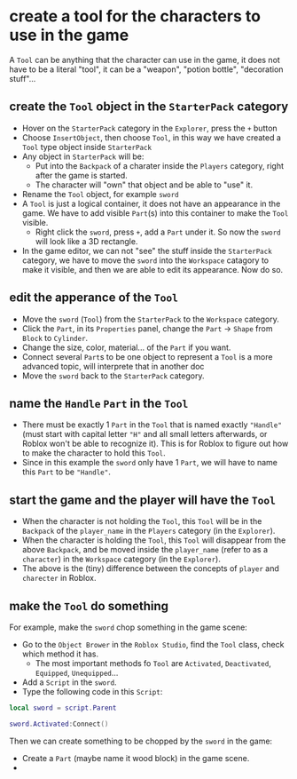 # create a tool for the characters to use in the game

A `Tool` can be anything that the character can use in the game, it does not have to be a literal "tool", it can be a "weapon", "potion bottle", "decoration stuff"...

## create the `Tool` object in the `StarterPack` category

* Hover on the `StarterPack` category in the `Explorer`, press the `+` button
* Choose `InsertObject`, then choose `Tool`, in this way we have created a `Tool` type object inside `StarterPack`
* Any object in `StarterPack` will be:
  * Put into the `Backpack` of a charater inside the `Players` category, right after the game is started.
  * The character will "own" that object and be able to "use" it.
* Rename the `Tool` object, for example `sword`
* A `Tool` is just a logical container, it does not have an appearance in the game. We have to add visible `Part`(s) into this container to make the `Tool` visible. 
  * Right click the `sword`, press `+`, add a `Part` under it. So now the `sword` will look like a 3D rectangle.
* In the game editor, we can not "see" the stuff inside the `StarterPack` category, we have to move the `sword` into the `Workspace` catagory to make it visible, and then we are able to edit its appearance. Now do so.

## edit the apperance of the `Tool`

* Move the `sword` (`Tool`) from the `StarterPack` to the `Workspace` category.
* Click the `Part`, in its `Properties` panel, change the `Part` -> `Shape` from `Block` to `Cylinder`.
* Change the size, color, material... of the `Part` if you want.
* Connect several `Part`s to be one object to represent a `Tool` is a more advanced topic, will interprete that in another doc
* Move the `sword` back to the `StarterPack` category.

## name the `Handle` `Part` in the `Tool`

* There must be exactly 1 `Part` in the `Tool` that is named exactly `"Handle"` (must start with capital letter `"H"` and all small letters afterwards, or Roblox won't be able to recognize it). This is for Roblox to figure out how to make the character to hold this `Tool`.
* Since in this example the `sword` only have 1 `Part`, we will have to name this `Part` to be `"Handle"`.

## start the game and the player will have the `Tool`
* When the character is not holding the `Tool`, this `Tool` will be in the `Backpack` of the `player_name` in the `Players` category (in the `Explorer`).
* When the character is holding the `Tool`, this `Tool` will disappear from the above `Backpack`, and be moved inside the `player_name` (refer to as a `character`) in the `Workspace` category (in the `Explorer`).
* The above is the (tiny) difference between the concepts of `player` and `charecter` in Roblox.

## make the `Tool` do something

For example, make the `sword` chop something in the game scene:

* Go to the `Object Brower` in the `Roblox Studio`, find the `Tool` class, check which method it has.
  * The most important methods fo `Tool` are `Activated`, `Deactivated`, `Equipped`, `Unequipped`...
* Add a `Script` in the `sword`.
* Type the following code in this `Script`:

```lua
local sword = script.Parent

sword.Activated:Connect()
```

Then we can create something to be chopped by the `sword` in the game:

* Create a `Part` (maybe name it wood block) in the game scene.
* 


